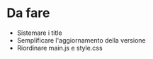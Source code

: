 # Da fare

- Sistemare i title
- Semplificare l'aggiornamento della versione
- Riordinare main.js e style.css

